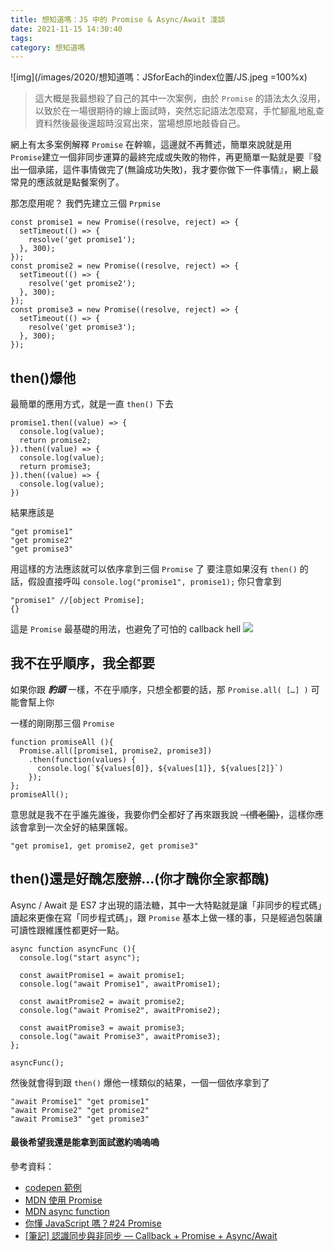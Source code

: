 ```yaml
---
title: 想知道嗎：JS 中的 Promise & Async/Await 淺談
date: 2021-11-15 14:30:40
tags:
category: 想知道嗎
---
```


![img](/images/2020/想知道嗎：JSforEach的index位置/JS.jpeg =100%x)

> 這大概是我最想殺了自己的其中一次案例，由於 `Promise` 的語法太久沒用，以致於在一場很期待的線上面試時，突然忘記語法怎麼寫，手忙腳亂地亂查資料然後最後還超時沒寫出來，當場想原地敲昏自己。

網上有太多案例解釋 `Promise` 在幹嘛，這邊就不再贅述，簡單來說就是用 `Promise`建立一個非同步運算的最終完成或失敗的物件，再更簡單一點就是要『發出一個承諾，這件事情做完了(無論成功失敗)，我才要你做下一件事情』，網上最常見的應該就是點餐案例了。

那怎麼用呢？
我們先建立三個 `Prpmise`
```
const promise1 = new Promise((resolve, reject) => {
  setTimeout(() => {
    resolve('get promise1');
  }, 300);
});
const promise2 = new Promise((resolve, reject) => {
  setTimeout(() => {
    resolve('get promise2');
  }, 300);
});
const promise3 = new Promise((resolve, reject) => {
  setTimeout(() => {
    resolve('get promise3');
  }, 300);
});
```

## then()爆他

最簡單的應用方式，就是一直 `then()` 下去
```
promise1.then((value) => {
  console.log(value);
  return promise2;
}).then((value) => {
  console.log(value);
  return promise3;
}).then((value) => {
  console.log(value);
})
```
結果應該是
```
"get promise1"
"get promise2"
"get promise3"
```

用這樣的方法應該就可以依序拿到三個 `Promise` 了
要注意如果沒有 `then()` 的話，假設直接呼叫 `console.log("promise1", promise1);`
你只會拿到
```
"promise1" //[object Promise];
{}
```

這是 `Promise` 最基礎的用法，也避免了可怕的 callback hell
![](https://res.cloudinary.com/practicaldev/image/fetch/s--1ppnEIAU--/c_limit%2Cf_auto%2Cfl_progressive%2Cq_66%2Cw_880/https://thepracticaldev.s3.amazonaws.com/i/a79vj0fvvdylajtcqz87.gif)

## 我不在乎順序，我全都要
如果你跟 ***豹頭*** 一樣，不在乎順序，只想全都要的話，那 `Promise.all( […] )` 可能會幫上你

一樣的剛剛那三個 `Promise`
```
function promiseAll (){
  Promise.all([promise1, promise2, promise3])
    .then(function(values) {
      console.log(`${values[0]}, ${values[1]}, ${values[2]}`)
    });
};
promiseAll();
```

意思就是我不在乎誰先誰後，我要你們全都好了再來跟我說 ~~（慣老闆）~~，這樣你應該會拿到一次全好的結果匯報。

```
"get promise1, get promise2, get promise3"
```
## then()還是好醜怎麼辦...(你才醜你全家都醜)

Async / Await 是 ES7 才出現的語法糖，其中一大特點就是讓「非同步的程式碼」讀起來更像在寫「同步程式碼」，跟 `Promise` 基本上做一樣的事，只是經過包裝讓可讀性跟維護性都更好一點。

```
async function asyncFunc (){
  console.log("start async");
  
  const awaitPromise1 = await promise1;
  console.log("await Promise1", awaitPromise1);
  
  const awaitPromise2 = await promise2;
  console.log("await Promise2", awaitPromise2);
  
  const awaitPromise3 = await promise3;
  console.log("await Promise3", awaitPromise3);
};

asyncFunc();
```
然後就會得到跟 `then()` 爆他一樣類似的結果，一個一個依序拿到了

```
"await Promise1" "get promise1"
"await Promise2" "get promise2"
"await Promise3" "get promise3"
```

#### 最後希望我還是能拿到面試邀約嗚嗚嗚

參考資料：
* [codepen 範例](https://codepen.io/wade0615/pen/OJjomEo?editors=0011)
* [MDN 使用 Promise](https://developer.mozilla.org/zh-TW/docs/Web/JavaScript/Guide/Using_promises)
* [MDN async function](https://developer.mozilla.org/zh-TW/docs/Web/JavaScript/Reference/Statements/async_function)
* [你懂 JavaScript 嗎？#24 Promise](https://cythilya.github.io/2018/10/31/promise/)
* [[筆記] 認識同步與非同步 — Callback + Promise + Async/Await](https://medium.com/%E9%BA%A5%E5%85%8B%E7%9A%84%E5%8D%8A%E8%B7%AF%E5%87%BA%E5%AE%B6%E7%AD%86%E8%A8%98/%E5%BF%83%E5%BE%97-%E8%AA%8D%E8%AD%98%E5%90%8C%E6%AD%A5%E8%88%87%E9%9D%9E%E5%90%8C%E6%AD%A5-callback-promise-async-await-640ea491ea64)
